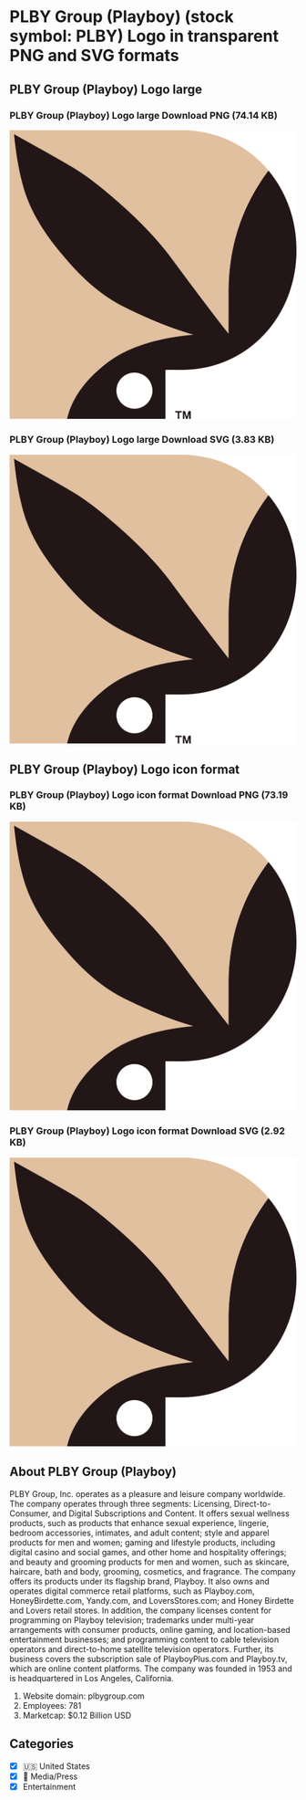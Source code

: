 # PLBY Group (Playboy) (stock symbol: PLBY) Logo in transparent PNG and SVG formats

## PLBY Group (Playboy) Logo large

### PLBY Group (Playboy) Logo large Download PNG (74.14 KB)

![PLBY Group (Playboy) Logo large Download PNG (74.14 KB)](/img/orig/PLBY_BIG-938fde79.png)

### PLBY Group (Playboy) Logo large Download SVG (3.83 KB)

![PLBY Group (Playboy) Logo large Download SVG (3.83 KB)](/img/orig/PLBY_BIG-53f5b8bf.svg)

## PLBY Group (Playboy) Logo icon format

### PLBY Group (Playboy) Logo icon format Download PNG (73.19 KB)

![PLBY Group (Playboy) Logo icon format Download PNG (73.19 KB)](/img/orig/PLBY-26780cec.png)

### PLBY Group (Playboy) Logo icon format Download SVG (2.92 KB)

![PLBY Group (Playboy) Logo icon format Download SVG (2.92 KB)](/img/orig/PLBY-7c6389a3.svg)

## About PLBY Group (Playboy)

PLBY Group, Inc. operates as a pleasure and leisure company worldwide. The company operates through three segments: Licensing, Direct-to-Consumer, and Digital Subscriptions and Content. It offers sexual wellness products, such as products that enhance sexual experience, lingerie, bedroom accessories, intimates, and adult content; style and apparel products for men and women; gaming and lifestyle products, including digital casino and social games, and other home and hospitality offerings; and beauty and grooming products for men and women, such as skincare, haircare, bath and body, grooming, cosmetics, and fragrance. The company offers its products under its flagship brand, Playboy. It also owns and operates digital commerce retail platforms, such as Playboy.com, HoneyBirdette.com, Yandy.com, and LoversStores.com; and Honey Birdette and Lovers retail stores. In addition, the company licenses content for programming on Playboy television; trademarks under multi-year arrangements with consumer products, online gaming, and location-based entertainment businesses; and programming content to cable television operators and direct-to-home satellite television operators. Further, its business covers the subscription sale of PlayboyPlus.com and Playboy.tv, which are online content platforms. The company was founded in 1953 and is headquartered in Los Angeles, California.

1. Website domain: plbygroup.com
2. Employees: 781
3. Marketcap: $0.12 Billion USD


## Categories
- [x] 🇺🇸 United States
- [x] 📰 Media/Press
- [x] Entertainment
